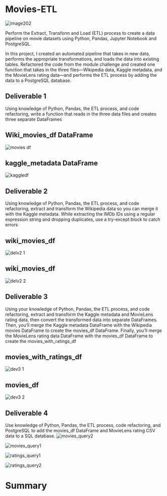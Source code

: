 # Movies-ETL

![image202](https://user-images.githubusercontent.com/58860105/136827367-59396828-6807-4837-b8eb-413a9e1d8fa8.PNG)

Perform the Extract, Transform and Load (ETL) process to create a data pipeline on movie datasets using Python, Pandas, Jupyter Notebook and PostgreSQL.

In this project, I created an automated pipeline that takes in new data, performs the appropriate transformations, and loads the data into existing tables.  Refactored the code from the module challenge and created one function that takes in the three files—Wikipedia data, Kaggle metadata, and the MovieLens rating data—and performs the ETL process by adding the data to a PostgreSQL database.


## Deliverable 1

Using knowledge of Python, Pandas, the ETL process, and code refactoring, write a function that reads in the three data files and creates three separate DataFrames

## Wiki_movies_df DataFrame

![movies df](https://user-images.githubusercontent.com/58860105/136827910-390a2a98-4eb4-4ac6-90e3-15ed95d817b7.PNG)


## kaggle_metadata DataFrame

![kaggledf](https://user-images.githubusercontent.com/58860105/136828042-b5e60f03-d663-4a21-8a82-5594a9938088.PNG)


## Deliverable 2

Using knowledge of Python, Pandas, the ETL process, and code refactoring, extract and transform the Wikipedia data so you can merge it with the Kaggle metadata. While extracting the IMDb IDs using a regular expression string and dropping duplicates, use a try-except block to catch errors

## wiki_movies_df
![delv2 1](https://user-images.githubusercontent.com/58860105/136828479-cd06b792-ab12-4bf5-82cb-0a256fb2473e.PNG)



## wiki_movies_df
![delv2 2](https://user-images.githubusercontent.com/58860105/136828493-c3ec1226-a8e7-4f05-bbd6-b77e518fa19a.PNG)


## Deliverable 3
Using your knowledge of Python, Pandas, the ETL process, and code refactoring, extract and transform the Kaggle metadata and MovieLens rating data, then convert the transformed data into separate DataFrames. Then, you’ll merge the Kaggle metadata DataFrame with the Wikipedia movies DataFrame to create the movies_df DataFrame. Finally, you’ll merge the MovieLens rating data DataFrame with the movies_df DataFrame to create the movies_with_ratings_df

## movies_with_ratings_df
![dev3 1](https://user-images.githubusercontent.com/58860105/136828812-3da66824-4285-423d-94c3-1da4bfa8b942.PNG)



## movies_df
![dev3 2](https://user-images.githubusercontent.com/58860105/136828875-0f08635f-03aa-4b17-93c3-e668943d13fc.PNG)

## Deliverable 4
Use knowledge of Python, Pandas, the ETL process, code refactoring, and PostgreSQL to add the movies_df DataFrame and MovieLens rating CSV data to a SQL database.
![movies_query2](https://user-images.githubusercontent.com/58860105/136829019-77dbded0-3fd1-4ed2-9689-ead49aea2ca4.PNG)

![movies_query1](https://user-images.githubusercontent.com/58860105/136829026-4f83977c-67d0-4949-8a7b-556e80bd3d3a.PNG)


![ratings_query1](https://user-images.githubusercontent.com/58860105/136829040-300c3692-bba3-4c13-83ce-a3b38339f1d4.PNG)

![ratings_query2](https://user-images.githubusercontent.com/58860105/136829055-8e388639-d67c-4120-8a87-24dad6071887.PNG)



# Summary

